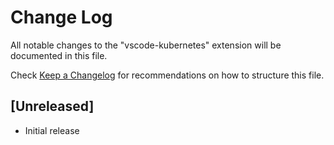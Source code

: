 # Change Log
All notable changes to the "vscode-kubernetes" extension will be documented in this file.

Check [Keep a Changelog](http://keepachangelog.com/) for recommendations on how to structure this file.

## [Unreleased]
- Initial release